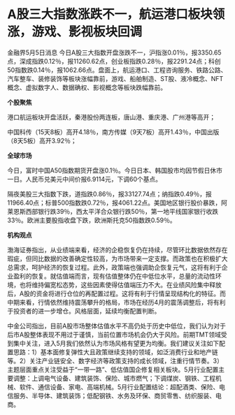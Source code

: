 # A股三大指数涨跌不一，航运港口板块领涨，游戏、影视板块回调

金融界5月5日消息
今日A股三大指数开盘涨跌不一，沪指涨0.01％，报3350.65点，深成指跌0.12％，报11260.62点，创业板指跌0.28％，报2291.24点；科创50指数跌0.14％，报1062.66点。盘面上，航运港口、工程咨询服务、铁路公路、汽车整车、装修装饰等板块涨幅靠前，游戏、船舶制造、ST股、液冷概念、NFT概念、虚拟数字人、数据确权、影视概念等板块跌幅靠前。

**个股聚焦**

港口航运板块开盘活跃，秦港股份两连板，唐山港、重庆港、广州港等高开；

中国科传（15天8板）高开4.18％，南方传媒（9天7板）高开1.43％，中国出版（8天5板）高开3.92％；

**全球市场**

今日，富时中国A50指数期货开盘涨0.1％。今日日本、韩国股市均因节假日休市一日。人民币兑美元中间价报6.9114元，下调60个基点。

隔夜美股三大指数下跌，道指跌0.86％，报33127.74点；纳指跌0.49％，报11966.40点；标普500指数跌0.72％，报4061.22点。美国地区银行股价暴跌，阿莱恩斯西部银行跌39％，西太平洋合众银行跌50％，第一地平线国家银行收跌33％。欧洲主要股指收盘下跌，欧洲斯托克50指数跌0.59％。

**机构观点**

渤海证券指出，从业绩端来看，经济的企稳恢复仍在持续，尽管环比数据依然存在瑕疵，但同比数据的改善确定性较高，为市场带来一定支撑。而政策也在积极扩大总需求，呵护经济的恢复过程。此外，政策端也强调助企恢复元气，这将有利于企业盈利的恢复。就估值端而言，现有估值整体仍在中低位水平，总量的流动性环境，也将维持偏宽松态势，这些因素使得估值端压力不大。在业绩风险集中释放后，A股的资金将进行仓位的再配置过程。这将有利于行情呈现结构化的特征。而中期来看，行情依然维持震荡攀升的格局，市场在经历4月的震荡调整后，将有利于投资者的进一步增仓。风格层面，延续均衡配置判断。

中金公司指出，目前A股市场整体估值水平不高仍处于历史中低位，我们认为对于后市A股整体表现不用过于谨慎，当前位置市场机会仍大于风险。前期TMT领域受到集中关注，进入5月我们依然认为市场风格有望更为均衡。我们建议关注如下配置思路：1）基本面修复弹性大且政策继续支持的领域，如泛消费行业和地产链等。2）关注产业链安全、数字经济等政策支持的成长领域，注重行情节奏。3）主题层面重点关注受益于“一带一路”、低估值国企修复相关板块。5月行业配置主要调整：上调电气设备、建筑装饰、保险、城市燃气；下调煤炭、钢铁、工程机械、软件、通信设备、家电、高端机械。5月行业配置结论：超配酒类、保险、电信服务、半导体、建筑装饰；低配钢铁、水务及环保、商贸零售、纺织服装、电商。

